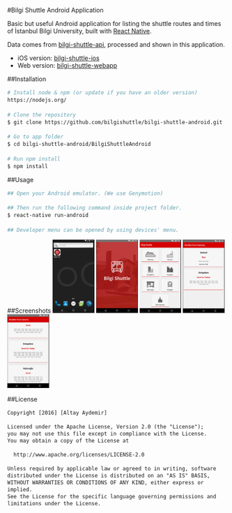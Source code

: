 #Bilgi Shuttle Android Application

Basic but useful Android application for listing the shuttle routes and times of İstanbul Bilgi University, built with [React Native](https://facebook.github.io/react-native/).

Data comes from [bilgi-shuttle-api](https://github.com/mdegis/bilgi-shuttle/), processed and shown in this application.

- iOS version: [bilgi-shuttle-ios](https://github.com/bilgishuttle/bilgi-shuttle-ios)
- Web version: [bilgi-shuttle-webapp](https://github.com/bilgishuttle/bilgi-shuttle-web)

##Installation
```bash
# Install node & npm (or update if you have an older version)
https://nodejs.org/

# Clone the repository
$ git clone https://github.com/bilgishuttle/bilgi-shuttle-android.git

# Go to app folder
$ cd bilgi-shuttle-android/BilgiShuttleAndroid

# Run npm install
$ npm install
```

##Usage
```bash
## Open your Android emulator. (We use Genymotion)

## Then run the following command inside project folder.
$ react-native run-android

## Developer menu can be opened by using devices' menu.
```

##Screenshots
<img src="Screenshots/bs_android_01.png" width="19%">
<img src="Screenshots/bs_android_02.png" width="19%">
<img src="Screenshots/bs_android_03.png" width="19%">
<img src="Screenshots/bs_android_04.png" width="19%">
<img src="Screenshots/bs_android_05.png" width="19%">


##License

	Copyright [2016] [Altay Aydemir]

    Licensed under the Apache License, Version 2.0 (the "License");
    you may not use this file except in compliance with the License.
    You may obtain a copy of the License at

      http://www.apache.org/licenses/LICENSE-2.0

    Unless required by applicable law or agreed to in writing, software
    distributed under the License is distributed on an "AS IS" BASIS,
    WITHOUT WARRANTIES OR CONDITIONS OF ANY KIND, either express or implied.
    See the License for the specific language governing permissions and
    limitations under the License.
